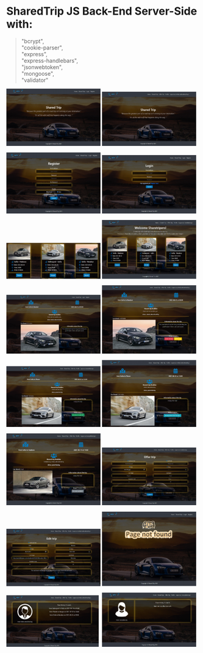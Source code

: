 # SharedTrip JS Back-End Server-Side with:
>"bcrypt",\
>"cookie-parser",\
>"express",\
>"express-handlebars",\
>"jsonwebtoken",\
>"mongoose",\
>"validator"

<p><img src="https://github.com/adriqnn/JS-Backend-Projects/blob/main/SharedTrip/x-sharedtrip-pictures/1.jpg" width="49%" height="49%"> <img src="https://github.com/adriqnn/JS-Backend-Projects/blob/main/SharedTrip/x-sharedtrip-pictures/2.jpg" width="49%" height="49%"></p>
<p><img src="https://github.com/adriqnn/JS-Backend-Projects/blob/main/SharedTrip/x-sharedtrip-pictures/3.jpg" width="49%" height="49%"> <img src="https://github.com/adriqnn/JS-Backend-Projects/blob/main/SharedTrip/x-sharedtrip-pictures/4.jpg" width="49%" height="49%"></p>
<p><img src="https://github.com/adriqnn/JS-Backend-Projects/blob/main/SharedTrip/x-sharedtrip-pictures/5.jpg" width="49%" height="49%"> <img src="https://github.com/adriqnn/JS-Backend-Projects/blob/main/SharedTrip/x-sharedtrip-pictures/6.jpg" width="49%" height="49%"></p>
<p><img src="https://github.com/adriqnn/JS-Backend-Projects/blob/main/SharedTrip/x-sharedtrip-pictures/7.jpg" width="49%" height="49%"> <img src="https://github.com/adriqnn/JS-Backend-Projects/blob/main/SharedTrip/x-sharedtrip-pictures/8.jpg" width="49%" height="49%"></p>
<p><img src="https://github.com/adriqnn/JS-Backend-Projects/blob/main/SharedTrip/x-sharedtrip-pictures/9.jpg" width="49%" height="49%"> <img src="https://github.com/adriqnn/JS-Backend-Projects/blob/main/SharedTrip/x-sharedtrip-pictures/10.jpg" width="49%" height="49%"></p>
<p><img src="https://github.com/adriqnn/JS-Backend-Projects/blob/main/SharedTrip/x-sharedtrip-pictures/11.jpg" width="49%" height="49%"> <img src="https://github.com/adriqnn/JS-Backend-Projects/blob/main/SharedTrip/x-sharedtrip-pictures/12.jpg" width="49%" height="49%"></p>
<p><img src="https://github.com/adriqnn/JS-Backend-Projects/blob/main/SharedTrip/x-sharedtrip-pictures/13.jpg" width="49%" height="49%"> <img src="https://github.com/adriqnn/JS-Backend-Projects/blob/main/SharedTrip/x-sharedtrip-pictures/14.jpg" width="49%" height="49%"></p>
<p><img src="https://github.com/adriqnn/JS-Backend-Projects/blob/main/SharedTrip/x-sharedtrip-pictures/15.jpg" width="49%" height="49%"> <img src="https://github.com/adriqnn/JS-Backend-Projects/blob/main/SharedTrip/x-sharedtrip-pictures/16.jpg" width="49%" height="49%"></p>
